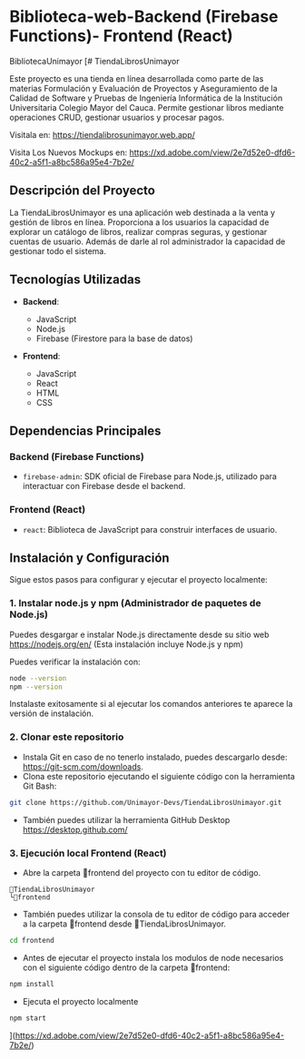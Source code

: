 # Biblioteca-web-Backend (Firebase Functions)- Frontend (React)
BibliotecaUnimayor
[# TiendaLibrosUnimayor

Este proyecto es una tienda en línea desarrollada como parte de las materias Formulación y Evaluación de Proyectos y Aseguramiento de la Calidad de Software y Pruebas de Ingeniería Informática de la Institución Universitaria Colegio Mayor del Cauca. Permite gestionar libros mediante operaciones CRUD, gestionar usuarios y procesar pagos.

Visitala en:
https://tiendalibrosunimayor.web.app/

Visita Los Nuevos Mockups en:
https://xd.adobe.com/view/2e7d52e0-dfd6-40c2-a5f1-a8bc586a95e4-7b2e/

## Descripción del Proyecto

La TiendaLibrosUnimayor es una aplicación web destinada a la venta y gestión de libros en línea. Proporciona a los usuarios la capacidad de explorar un catálogo de libros, realizar compras seguras, y gestionar cuentas de usuario. Además de darle al rol administrador la capacidad de gestionar todo el sistema.

## Tecnologías Utilizadas

- **Backend**:
  - JavaScript
  - Node.js
  - Firebase (Firestore para la base de datos)

- **Frontend**:
  - JavaScript
  - React
  - HTML
  - CSS

## Dependencias Principales

### Backend (Firebase Functions)

- `firebase-admin`: SDK oficial de Firebase para Node.js, utilizado para interactuar con Firebase desde el backend.

### Frontend (React)

- `react`: Biblioteca de JavaScript para construir interfaces de usuario.

## Instalación y Configuración

Sigue estos pasos para configurar y ejecutar el proyecto localmente:

### 1. Instalar node.js y npm (Administrador de paquetes de Node.js)

Puedes desgargar e instalar Node.js directamente desde su sitio web https://nodejs.org/en/ (Esta instalación incluye Node.js y npm)

Puedes verificar la instalación con:
```bash
node --version
npm --version
```
Instalaste exitosamente si al ejecutar los comandos anteriores te aparece la versión de instalación.

### 2. Clonar este repositorio
- Instala Git en caso de no tenerlo instalado, puedes descargarlo desde: https://git-scm.com/downloads.
- Clona este repositorio ejecutando el siguiente código con la herramienta Git Bash:

```bash
git clone https://github.com/Unimayor-Devs/TiendaLibrosUnimayor.git
```

- También puedes utilizar la herramienta GitHub Desktop
https://desktop.github.com/

### 3. Ejecución local Frontend (React)
- Abre la carpeta 📁frontend del proyecto con tu editor de código.

```
📁TiendaLibrosUnimayor
└📁frontend
```

- También puedes utilizar la consola de tu editor de código para acceder a la carpeta 📁frontend desde 📁TiendaLibrosUnimayor.

```bash
cd frontend
```

- Antes de ejecutar el proyecto instala los modulos de node necesarios con el siguiente código dentro de la carpeta 📁frontend:
```bash
npm install
```

- Ejecuta el proyecto localmente 
```bash
npm start
```
](https://xd.adobe.com/view/2e7d52e0-dfd6-40c2-a5f1-a8bc586a95e4-7b2e/)
